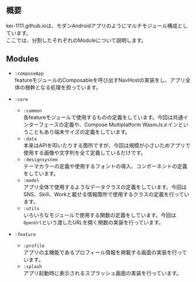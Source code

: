 ## 概要
kei-1111.github.ioは、モダンAndroidアプリのようにマルチモジュール構成としています。  
ここでは、分割したそれぞれのModuleについて説明します。

## Modules
- `:composeApp`  
  featureモジュールのComposableを呼び出すNavHostの実装をし、アプリ全体の根幹となる処理を担っています。

- `:core`
  - `:common`  
    各featureモジュールで使用するものの定義をしています。今回は共通インターフェースの定義や、Compose Multiplatform WasmJsメインということもあり端末サイズの定義をしています。  
  - `:data`  
    本来はAPIを叩いたりする箇所ですが、今回は規模が小さいためアプリで使用する画像や文字列を全て定義しているだけです。
  - `:designsystem`  
    テーマカラーの定義や使用するフォントの導入、コンポーネントの定義をしています。
  - `:model`  
    アプリ全体で使用するようなデータクラスの定義をしています。今回はSNS、Skill、Workと載せる情報箇所で使用するクラスの定義を行っています。
  - `:utils`  
    いろいろなモジュールで使用する関数の定義をしています。今回は`OpenUrl`という渡したURLを開く関数の実装を行っています。

- `:feature`
  - `:profile`  
    アプリの主機能であるプロフィール情報を掲載する画面の実装を行っています。
  - `:splash`  
    アプリ起動時に表示されるスプラッシュ画面の実装を行っています。

